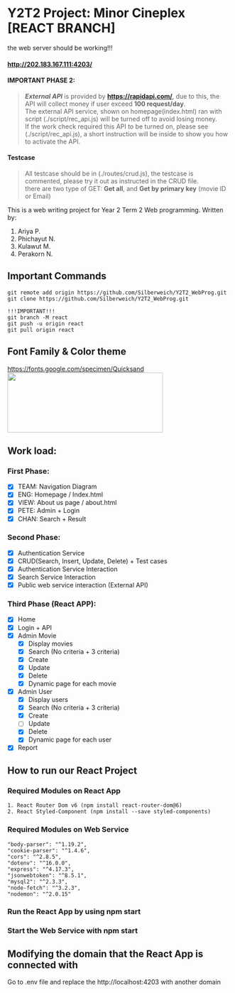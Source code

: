 # Y2T2 Project: Minor Cineplex [REACT BRANCH]
the web server should be working!!!  
#### http://202.183.167.111:4203/

#### IMPORTANT PHASE 2:
> ***External API*** is provided by **https://rapidapi.com/**, due to this, the API will collect money if user exceed **100 request/day**.     
> The external API service, shown on homepage(index.html) ran with script (./script/rec_api.js) will be turned off to avoid losing money.    
> If the work check required this API to be turned on, please see (./script/rec_api.js), a short instruction will be inside to show you how to activate the API.  
#### Testcase
> All testcase should be in (./routes/crud.js), the testcase is commented, please try it out as instructed in the CRUD file.  
> there are two type of GET: **Get all**, and **Get by primary key** (movie ID or Email)  

This is a web writing project for Year 2 Term 2 Web programming. Written by:
1. Ariya P. 
2. Phichayut N.
3. Kulawut M.
4. Perakorn N.
## Important Commands 
```
git remote add origin https://github.com/Silberweich/Y2T2_WebProg.git
git clone https://github.com/Silberweich/Y2T2_WebProg.git

!!!IMPORTANT!!!
git branch -M react
git push -u origin react
git pull origin react
```
## Font Family & Color theme
https://fonts.google.com/specimen/Quicksand    
<img src="https://imgur.com/4VkTE4p.png" width="350" height="135">  

## Work load:
### First Phase:
- [x] TEAM: Navigation Diagram
- [x] ENG: Homepage / Index.html
- [x] VIEW: About us page / about.html
- [x] PETE: Admin + Login
- [x] CHAN: Search + Result
### Second Phase:
- [x] Authentication Service 
- [x] CRUD(Search, Insert, Update, Delete) + Test cases
- [x] Authentication Service Interaction
- [x] Search Service Interaction
- [x] Public web service interaction (External API)
### Third Phase (React APP):
- [x] Home
- [x] Login + API
- [x] Admin Movie
    - [x] Display movies
    - [x] Search (No criteria + 3 criteria)
    - [x] Create
    - [x] Update
    - [x] Delete
    - [x] Dynamic page for each movie
- [x] Admin User
    - [x] Display users
    - [x] Search (No criteria + 3 criteria)
    - [x] Create
    - [ ] Update
    - [x] Delete
    - [x] Dynamic page for each user
- [x] Report

## How to run our React Project
### Required Modules on React App
    1. React Router Dom v6 (npm install react-router-dom@6)
    2. React Styled-Component (npm install --save styled-components)

### Required Modules on Web Service
    "body-parser": "^1.19.2",
    "cookie-parser": "^1.4.6",
    "cors": "^2.8.5",
    "dotenv": "^16.0.0",
    "express": "^4.17.3",
    "jsonwebtoken": "^8.5.1",
    "mysql2": "^2.3.3",
    "node-fetch": "^3.2.3",
    "nodemon": "^2.0.15"

### Run the <b>React App</b> by using <b>npm start</b>
### Start the <b>Web Service</b> with <b>npm start</b>

## Modifying the domain that the React App is connected with
Go to .env file and replace the http://localhost:4203 with another domain